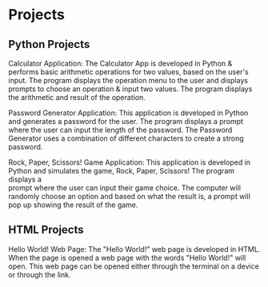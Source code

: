 # Projects

## Python Projects
  Calculator Application: The Calculator App is developed in Python & performs basic arithmetic operations for two values, based on the user's input. The 
  program displays the operation menu to the user and displays prompts to choose an operation & input two values. The program displays the arithmetic and     result of the operation. 

  Password Generator Application: This application is developed in Python and generates a password for the user. The program displays a prompt where the 
  user can input the length of the password. The Password Generator uses a combination of different characters to create a strong password. 

  Rock, Paper, Scissors! Game Application: This application is developed in Python and simulates the game, Rock, Paper, Scissors! The program displays a  
  prompt where the user can input their game choice. The computer will randomly choose an option and based on what the result is, a prompt will pop up 
  showing the result of the game.

## HTML Projects
  Hello World! Web Page: The "Hello World!" web page is developed in HTML. When the page is opened a web page with the words "Hello World!" will open. This 
  web page can be opened either through the terminal on a device or through the link. 

